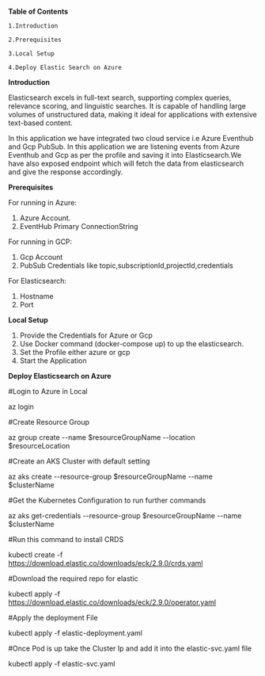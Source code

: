 **Table of Contents**

    1.Introduction

    2.Prerequisites

    3.Local Setup
    
    4.Deploy Elastic Search on Azure


**Introduction**

Elasticsearch excels in full-text search, supporting complex queries, 
relevance scoring, and linguistic searches.
It is capable of handling large volumes of unstructured data,
making it ideal for applications with extensive text-based content.

In this application we have integrated two cloud service i.e Azure Eventhub and Gcp PubSub.
In this application we are listening events from Azure Eventhub and Gcp as per the profile and saving 
it into Elasticsearch.We have also exposed endpoint which will fetch the data from elasticsearch and give the 
response accordingly.

**Prerequisites**

For running in Azure:
1. Azure Account.
2. EventHub Primary ConnectionString

For running in GCP:
1. Gcp Account
2.  PubSub Credentials like  topic,subscriptionId,projectId,credentials

For Elasticsearch:
1. Hostname
2. Port

**Local Setup**

1. Provide the Credentials for Azure or Gcp
2. Use Docker command (docker-compose up) to up the elasticsearch.
3. Set the Profile either azure or gcp
4. Start the Application 

**Deploy Elasticsearch on Azure**

#Login to Azure in Local


az login

#Create Resource Group


az group create --name $resourceGroupName --location $resourceLocation

#Create an AKS Cluster with default setting


az aks create --resource-group $resourceGroupName --name $clusterName

#Get the Kubernetes Configuration to run further commands


az aks get-credentials --resource-group $resourceGroupName --name $clusterName

#Run this command to install CRDS


kubectl create -f https://download.elastic.co/downloads/eck/2.9.0/crds.yaml

#Download the required repo for elastic


kubectl apply -f https://download.elastic.co/downloads/eck/2.9.0/operator.yaml

#Apply the deployment File


kubectl apply -f elastic-deployment.yaml

#Once Pod is up take the Cluster Ip and add it into the elastic-svc.yaml file


kubectl apply -f elastic-svc.yaml




